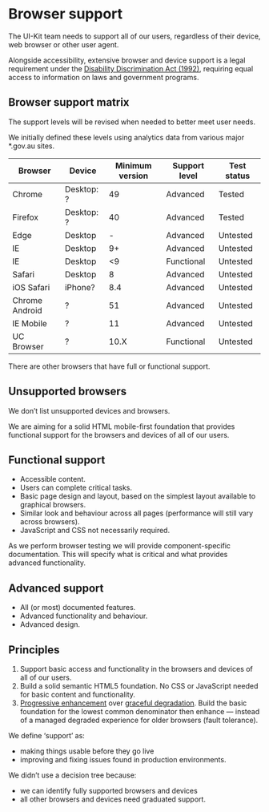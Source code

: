 # Browser support

The UI-Kit team needs to support all of our users, regardless of their device, web browser or other user agent.

Alongside accessibility, extensive browser and device support is a legal requirement under the <a href="https://www.legislation.gov.au/Latest/C2016C00763" rel="external">Disability Discrimination Act (1992)</a>, requiring equal access to information on laws and government programs.

## Browser support matrix

The support levels will be revised when needed to better meet user needs.

We initially defined these levels using analytics data from various major *.gov.au sites.

| Browser        | Device       | Minimum version    | Support level  | Test status  |
|----------------|-----------------|-----------------|----------------|--------------|
| Chrome         | Desktop: ?      | 49              | Advanced       | Tested       |
| Firefox        | Desktop: ?      | 40              | Advanced       | Tested       |
| Edge           | Desktop         | -               | Advanced       | Untested     |
| IE             | Desktop         | 9+              | Advanced       | Untested     |
| IE             | Desktop         | <9              | Functional     | Untested     |
| Safari         | Desktop         | 8               | Advanced       | Untested     |
| iOS Safari     | iPhone?         | 8.4             | Advanced       | Untested     |
| Chrome Android | ?               | 51              | Advanced       | Untested     |
| IE Mobile      | ?               | 11              | Advanced       | Untested     |
| UC Browser     | ?               | 10.X            | Functional     | Untested     |

There are other browsers that have full or functional support.

## Unsupported browsers

We don’t list unsupported devices and browsers.

We are aiming for a solid HTML mobile-first foundation that provides functional support for the browsers and devices of all of our users.

## Functional support

* Accessible content.
* Users can complete critical tasks.
* Basic page design and layout, based on the simplest layout available to graphical browsers.
* Similar look and behaviour across all pages (performance will still vary across browsers).
* JavaScript and CSS not necessarily required.

As we perform browser testing we will provide component-specific documentation. This will specify what is critical and what provides advanced functionality.

## Advanced support

* All (or most) documented features.
* Advanced functionality and behaviour.
* Advanced design.

## Principles

1. Support basic access and functionality in the browsers and devices of all of our users.
2. Build a solid semantic HTML5 foundation. No CSS or JavaScript needed for basic content and functionality.
3. <a href="https://en.wikipedia.org/wiki/Progressive_enhancement" rel="external">Progressive enhancement</a> over <a href="https://en.wikipedia.org/wiki/Fault_tolerance" rel="external">graceful degradation</a>. Build the basic foundation for the lowest common denominator then enhance &mdash; instead of a managed degraded experience for older browsers (fault tolerance).

We define ‘support’ as:

- making things usable before they go live
- improving and fixing issues found in production environments.

We didn’t use a decision tree because:

- we can identify fully supported browsers and devices
- all other browsers and devices need graduated support.
